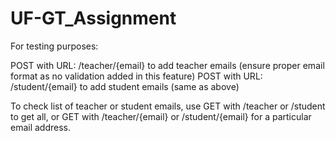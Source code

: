 # UF-GT_Assignment

For testing purposes:

POST with URL: /teacher/{email} to add teacher emails (ensure proper email format as no validation added in this feature)
POST with URL:  /student/{email} to add student emails (same as above)

To check list of teacher or student emails, use GET with /teacher or /student to get all, 
or GET with /teacher/{email} or /student/{email} for a particular email address.
